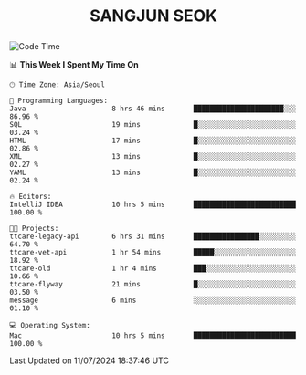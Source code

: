 <h1>
 <p align="center">
   SANGJUN SEOK
 </p>
</h1>

<!--START_SECTION:waka-->
![Code Time](http://img.shields.io/badge/Code%20Time-3%2C663%20hrs%2027%20mins-blue)

📊 **This Week I Spent My Time On** 

```text
🕑︎ Time Zone: Asia/Seoul

💬 Programming Languages: 
Java                     8 hrs 46 mins       ██████████████████████░░░   86.96 % 
SQL                      19 mins             █░░░░░░░░░░░░░░░░░░░░░░░░   03.24 % 
HTML                     17 mins             █░░░░░░░░░░░░░░░░░░░░░░░░   02.86 % 
XML                      13 mins             █░░░░░░░░░░░░░░░░░░░░░░░░   02.27 % 
YAML                     13 mins             █░░░░░░░░░░░░░░░░░░░░░░░░   02.24 % 

🔥 Editors: 
IntelliJ IDEA            10 hrs 5 mins       █████████████████████████   100.00 % 

🐱‍💻 Projects: 
ttcare-legacy-api        6 hrs 31 mins       ████████████████░░░░░░░░░   64.70 % 
ttcare-vet-api           1 hr 54 mins        █████░░░░░░░░░░░░░░░░░░░░   18.92 % 
ttcare-old               1 hr 4 mins         ███░░░░░░░░░░░░░░░░░░░░░░   10.66 % 
ttcare-flyway            21 mins             █░░░░░░░░░░░░░░░░░░░░░░░░   03.50 % 
message                  6 mins              ░░░░░░░░░░░░░░░░░░░░░░░░░   01.10 % 

💻 Operating System: 
Mac                      10 hrs 5 mins       █████████████████████████   100.00 % 
```


 Last Updated on 11/07/2024 18:37:46 UTC
<!--END_SECTION:waka-->
